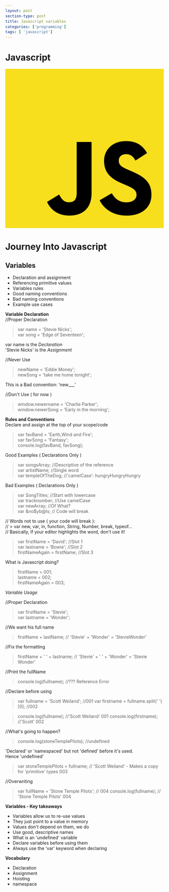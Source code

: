 ```yaml
---
layout: post
section-type: post
title: Javascript variables
categories: ['programming']
tags: [ 'javascript']
---
```


# Javascript 

![Javascript](/img/javascript.png)  

# Journey Into Javascript

## Variables  

- Declaration and assignment
- Referencing primitive values
- Variables rules
- Good naming conventions
- Bad naming conventions
- Example use cases

**Variable Declaration**  
//Proper Declaration  
> var name = 'Stevie Nicks';  
> var song = 'Edge of Seventeen';  

var name is the *Declaration*  
'Stevie Nicks' is the *Assignment*  

//Never Use
> newName = 'Eddie Money';  
> newSong = 'take me home tonight';  

This is a Bad convention: 'new___'

//Don't Use ( for now )
> window.newername = 'Charlie Parker';  
> window.newerSong = 'Early in the morning';

**Rules and Conventions**  
Declare and assign at the top of your scope/code
> var favBand = 'Earth,Wind and Fire';  
> var favSong = 'Fantasy';  
> console.log(favBand, favSong);  

Good Examples ( Declarations Only )  
> var songsArray; //Descriptive of the reference  
> var artistName; //Single word  
> var templeOfTheDog; //'camelCase': hungryHungryHungry  

Bad Examples ( Declarations Only )  
> var SongTitles; //Start with lowercase  
> var tracknumber; //Use camelCase  
> var newArray; //Of What?  
> var &no$yb@ls; // Code will break  

// Words not to use ( your code will break ):  
// > var new, var, in, function, String, Number, break, typeof...  
// Basically, If your editor highlights the word, don't use it!  

> var firstName = 'David'; //Slot 1  
> var lastname = 'Bowie'; //Slot 2  
> firstNameAgain = firstName; //Slot 3  

What is Javascript doing?  
> firstName = 001;  
> lastname = 002;  
> firstNameAgain = 003;    

*Variable Usage*  

//Proper Declaration  
> var firstName = 'Stevie';  
> var lastname = 'Wonder';  

//We want his full name  
> firstName + lastName; // 'Stevie' + 'Wonder' = 'StevieWonder'

//Fix the formatting
> firstName + ' ' + lastname; // 'Stevie' + ' ' + 'Wonder' = 'Stevie Wonder'  

//Print the fullName
> console.log(fullname); //???  Reference Error  

//Declare before using
> var fullname = 'Scott Weiland';  //001
> var firstname = fullname.split(' ')[0]; //002  

> console.log(fullname); //'Scott Weiland'  001
> console.log(firstname); //'Scott'  002

//What's going to happen?
> console.log(stoneTemplePilots); //undefined  

'Declared' or 'namespaced' but not 'defined' before it's used.  
Hence 'undefined'
> var stoneTemplePilots = fullname; // 'Scott Weiland' - Makes a copy for 'primitive' types  003  

//Overwriting  
> var fullName = 'Stone Temple Pilots'; // 004
> console.log(fullname); // 'Stone Temple Pilots' 004

**Variables - Key takeaways**
- Variables allow us to re-use values  
- They just point to a value in memory  
- Values don't depend on them, we do  
- Use good, descriptive names  
- What is an 'undefined' variable  
- Declare variables before using them  
- Always use the 'var' keyword when declaring  

**Vocabulary**  
- Declaration  
- Assignment  
- Hoisting  
- namespace  
